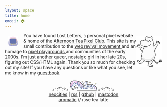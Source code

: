 ```yaml
---
layout: space
title: home
emoji: 🏠
---
```

<img src="/graphics/site_buttons/LostLetters32x32.gif" title="If you want to use this 32x32px button to link back to my site, please download and host the image yourself, thanks!" align="left" style="margin: 11px 17px 0 10px;" >
<img src="/graphics/adoptables/dancing-moomin-lostletters.png" style="margin: 10px 0 0 0;" align="right" title="you can adopt me from this site!" width="82px"/>
You have found Lost Letters, a personal pixel website & home of the <a href="/afternoontea/">Afternoon Tea Pixel Club</a>. 
This site is my small contribution to the 
<a target="_blank" href="https://thoughts.melonking.net/guides/introduction-to-the-web-revival-1-what-is-the-web-revival">
    web revival movement
</a> 
and an homage to 
<a target="_blank" href="https://zine.yesterweb.org/issue-00/index.php?page=8">
    pixel playgrounds
</a> 
and communities of the early 2000s. 
I'm just another queer, nostalgic girl in her late 20s, figuring out CSS/HTML again. 
 Thank you so much for checking out my site! 
If you have any questions or like what you see, let me 
know in my <a target="_blank" href="http://users.smartgb.com/g/g.php?a=s&i=g19-00587-ce">guestbook</a>. 
<center>
    <br>
    ｡･:*˚:✧｡ 
    <img src="/graphics/site_buttons/LostLetters88x31.gif" title="If you want to use this 88x31px button to link back to my site, please download and host the image yourself, thanks!">
     ｡✧:˚*:･｡
    <br>
    <a target="_blank" href="https://neocities.org/site/lostletters">neocities</a> | 
    <a target="_blank" href="https://lostletters.neocities.org/feed.xml">rss</a> | 
    <a target="_blank" href="https://github.com/toritried/lostletters">github</a> | 
    <a target="_blank" href="https://social.yesterweb.org/@lostletters" rel="me">mastodon</a>
    <br>
    <a target="_blank" href="http://aromatic.wings.nu/">aromatic</a> // rose tea latte
</center>